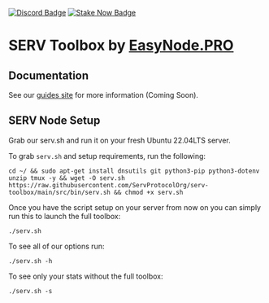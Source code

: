 [![Discord Badge](https://img.shields.io/badge/chat-discord-purple?logo=discord)](https://discord.gg/Rcz5T6D9CV)
[![Stake Now Badge](https://img.shields.io/badge/stake-harmony-brightgreen)](https://bit.ly/easynode)

# SERV Toolbox by [EasyNode.PRO](http://EasyNode.PRO "EasyNode.PRO")

## Documentation

See our [guides site](https://guides.easynode.pro/serv/) for more information (Coming Soon).

## SERV Node Setup
Grab our serv.sh and run it on your fresh Ubuntu 22.04LTS server.

To grab `serv.sh` and setup requirements, run the following:

```
cd ~/ && sudo apt-get install dnsutils git python3-pip python3-dotenv unzip tmux -y && wget -O serv.sh https://raw.githubusercontent.com/ServProtocolOrg/serv-toolbox/main/src/bin/serv.sh && chmod +x serv.sh
```

Once you have the script setup on your server from now on you can simply run this to launch the full toolbox:

```
./serv.sh
```

To see all of our options run:

```
./serv.sh -h
```

To see only your stats without the full toolbox:

```
./serv.sh -s
```
